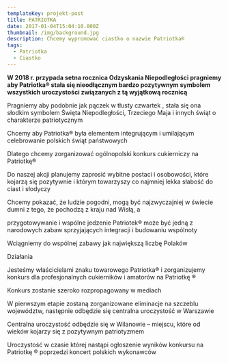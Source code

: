 ```yaml
---
templateKey: projekt-post
title: PATRIOTKA
date: 2017-01-04T15:04:10.000Z
thumbnail: /img/background.jpg
description: Chcemy wypromować ciastko o nazwie Patriotka®
tags:
  - Patriotka
  - Ciastko
---
```

**W 2018 r. przypada setna rocznica Odzyskania Niepodległości pragniemy aby Patriotka® stała się nieodłącznym bardzo pozytywnym symbolem wszystkich uroczystości związanych z tą wyjątkową rocznicą**

Pragniemy aby podobnie jak pączek w tłusty czwartek , stała się ona słodkim symbolem Święta Niepodległości, Trzeciego Maja i innych świąt o charakterze patriotycznym

Chcemy aby Patriotka® była elementem integrującym i umilającym celebrowanie polskich świąt państwowych

Dlatego chcemy zorganizować ogólnopolski konkurs cukierniczy na Patriotkę®

Do naszej akcji planujemy zaprosić wybitne postaci i osobowości, które kojarzą się pozytywnie i którym towarzyszy co najmniej lekka słabość do ciast i słodyczy

Chcemy pokazać, że ludzie pogodni, mogą być najzwyczajniej w świecie dumni z tego, że pochodzą z kraju nad Wisłą, a

przygotowywanie i wspólne jedzenie Patriotek®  może być jedną z narodowych zabaw  sprzyjających integracji i budowaniu     wspólnoty


Wciągniemy do wspólnej zabawy jak największą liczbę Polaków

Działania


Jesteśmy właścicielami znaku towarowego Patriotka® i zorganizujemy konkurs dla profesjonalnych cukierników i amatorów na Patriotkę ®

Konkurs zostanie szeroko rozpropagowany w mediach

W pierwszym etapie zostaną zorganizowane eliminacje na szczeblu województw, następnie odbędzie się centralna uroczystość w Warszawie

Centralna uroczystość odbędzie się w Wilanowie – miejscu, które od wieków kojarzy się z pozytywnym patriotyzmem

Uroczystość w czasie której nastąpi ogłoszenie wyników konkursu na Patriotkę ® poprzedzi  koncert polskich wykonawców
